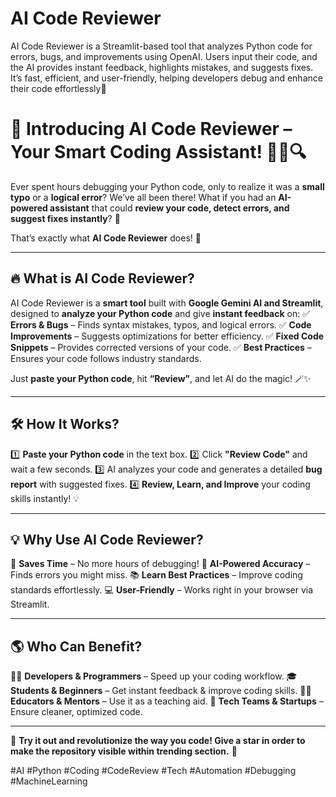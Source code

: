 # AI Code Reviewer

AI Code Reviewer is a Streamlit-based tool that analyzes Python code for errors, bugs, and improvements using OpenAI. Users input their code, and the AI provides instant feedback, highlights mistakes, and suggests fixes. It’s fast, efficient, and user-friendly, helping developers debug and enhance their code effortlessly🚀

# 🚀 Introducing AI Code Reviewer – Your Smart Coding Assistant! 🧑‍💻🔍

Ever spent hours debugging your Python code, only to realize it was a **small typo** or a **logical error**? We’ve all been there! What if you had an **AI-powered assistant** that could **review your code, detect errors, and suggest fixes instantly**? 🤯

That’s exactly what **AI Code Reviewer** does! 🎯

---

## 🔥 What is AI Code Reviewer?
AI Code Reviewer is a **smart tool** built with **Google Gemini AI and Streamlit**, designed to **analyze your Python code** and give **instant feedback** on:
✅ **Errors & Bugs** – Finds syntax mistakes, typos, and logical errors.
✅ **Code Improvements** – Suggests optimizations for better efficiency.
✅ **Fixed Code Snippets** – Provides corrected versions of your code.
✅ **Best Practices** – Ensures your code follows industry standards.

Just **paste your Python code**, hit **“Review”**, and let AI do the magic! 🪄✨

---

## 🛠 How It Works?
1️⃣ **Paste your Python code** in the text box.
2️⃣ Click **"Review Code"** and wait a few seconds.
3️⃣ AI analyzes your code and generates a detailed **bug report** with suggested fixes.
4️⃣ **Review, Learn, and Improve** your coding skills instantly! 💡

---

## 💡 Why Use AI Code Reviewer?
🚀 **Saves Time** – No more hours of debugging!
🤖 **AI-Powered Accuracy** – Finds errors you might miss.
📚 **Learn Best Practices** – Improve coding standards effortlessly.
💻 **User-Friendly** – Works right in your browser via Streamlit.

---

## 🌎 Who Can Benefit?
🧑‍💻 **Developers & Programmers** – Speed up your coding workflow.
🎓 **Students & Beginners** – Get instant feedback & improve coding skills.
👩‍🏫 **Educators & Mentors** – Use it as a teaching aid.
🏢 **Tech Teams & Startups** – Ensure cleaner, optimized code.

---

🔗 **Try it out and revolutionize the way you code! Give a star in order to make the repository visible within trending section.** 🚀

#AI #Python #Coding #CodeReview #Tech #Automation #Debugging #MachineLearning
